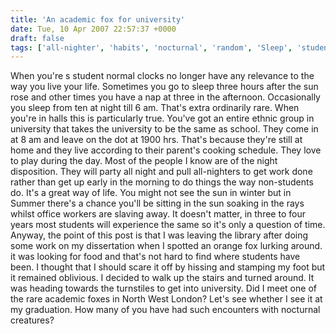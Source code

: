 ```yaml
---
title: 'An academic fox for university'
date: Tue, 10 Apr 2007 22:57:37 +0000
draft: false
tags: ['all-nighter', 'habits', 'nocturnal', 'random', 'Sleep', 'student life', 'university']
---
```


When you're s student normal clocks no longer have any relevance to the way you live your life. Sometimes you go to sleep three hours after the sun rose and other times you have a nap at three in the afternoon. Occasionally you sleep from ten at night till 6 am. That's extra ordinarily rare. When you're in halls this is particularly true. You've got an entire ethnic group in university that takes the university to be the same as school. They come in at 8 am and leave on the dot at 1900 hrs. That's because they're still at home and they live according to their parent's cooking schedule. They love to play during the day. Most of the people I know are of the night disposition. They will party all night and pull all-nighters to get work done rather than get up early in the morning to do things the way non-students do. It's a great way of life. You might not see the sun in winter but in Summer there's a chance you'll be sitting in the sun soaking in the rays whilst office workers are slaving away. It doesn't matter, in three to four years most students will experience the same so it's only a question of time. Anyway, the point of this post is that I was leaving the library after doing some work on my dissertation when I spotted an orange fox lurking around. it was looking for food and that's not hard to find where students have been. I thought that I should scare it off by hissing and stamping my foot but it remained oblivious. I decided to walk up the stairs and turned around. It was heading towards the turnstiles to get into university. Did I meet one of the rare academic foxes in North West London? Let's see whether I see it at my graduation. How many of you have had such encounters with nocturnal creatures?